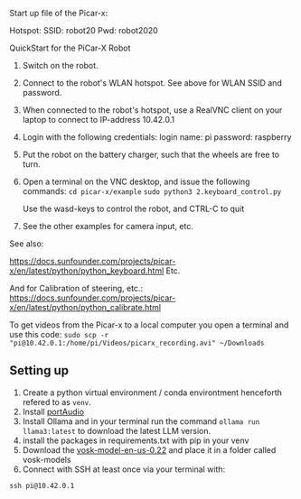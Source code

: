 Start up file of the Picar-x:

Hotspot:
SSID: robot20
Pwd: robot2020


QuickStart for the PiCar-X Robot

1) Switch on the robot.

2) Connect to the robot's WLAN hotspot.
   See above for WLAN SSID and password.

3) When connected to the robot's hotspot, use a RealVNC client 
   on your laptop to connect to IP-address 10.42.0.1

4) Login with the following credentials: 
   login name: pi
   password: raspberry

5) Put the robot on the battery charger, such that the wheels 
   are free to turn.

6) Open a terminal on the VNC desktop, and issue the following commands:
   ```cd picar-x/example```
   ```sudo python3 2.keyboard_control.py```

   Use the wasd-keys to control the robot, and CTRL-C to quit

7) See the other examples for camera input, etc.

See also:

https://docs.sunfounder.com/projects/picar-x/en/latest/python/python_keyboard.html
Etc.

And for Calibration of steering, etc.:
https://docs.sunfounder.com/projects/picar-x/en/latest/python/python_calibrate.html


To get videos from the Picar-x to a local computer you open a terminal and use this code:
```sudo scp -r "pi@10.42.0.1:/home/pi/Videos/picarx_recording.avi" ~/Downloads```


## Setting up
1. Create a python virtual environment / conda environtment henceforth refered to as `venv`.
2. Install [portAudio](https://files.portaudio.com/)
3. Install Ollama and in your terminal run the command  `ollama run llama3:latest` to download the latest LLM version.
3. install the packages in requirements.txt with pip in your venv
4. Download the  [vosk-model-en-us-0.22](https://alphacephei.com/vosk/models) and place it in a folder called vosk-models
5. Connect with SSH at least once via your terminal with:
```
ssh pi@10.42.0.1 
```


